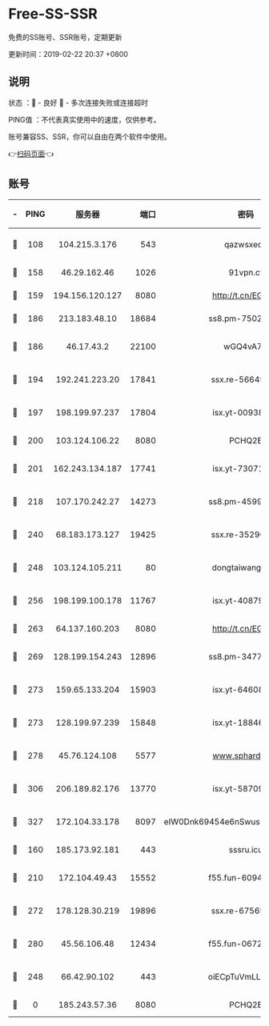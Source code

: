 # Free-SS-SSR

免费的SS账号、SSR账号，定期更新

更新时间：2019-02-22 20:37 +0800

## 说明

状态     ：🙂 - 良好 🙁 - 多次连接失败或连接超时

PING值   ：不代表真实使用中的速度，仅供参考。

账号兼容SS、SSR，你可以自由在两个软件中使用。

👉[扫码页面](https://liesauer.github.io/free-ss-ssr.github.io/)👈

## 账号

|-|PING|服务器|端口|密码|加密方式|区域|
|:----:|:----:|:-----:|-----:|:----:|:----:|:----:|
|🙂|108|104.215.3.176|543|qazwsxedc|aes-256-gcm|JP|
|🙂|158|46.29.162.46|1026|91vpn.cf|rc4-md5|RU|
|🙂|159|194.156.120.127|8080|http://t.cn/EGJIyrl|rc4-md5|RU|
|🙂|186|213.183.48.10|18684|ss8.pm-75023090|rc4-md5|RU|
|🙂|186|46.17.43.2|22100|wGQ4vA7D|aes-256-gcm|RU|
|🙂|194|192.241.223.20|17841|ssx.re-56649667|aes-256-cfb|US|
|🙂|197|198.199.97.237|17804|isx.yt-00938684|aes-256-cfb|US|
|🙂|200|103.124.106.22|8080|PCHQ2E|rc4-md5|CN|
|🙂|201|162.243.134.187|17741|isx.yt-73071395|aes-256-cfb|US|
|🙂|218|107.170.242.27|14273|ss8.pm-45999497|aes-256-cfb|US|
|🙂|240|68.183.173.127|19425|ssx.re-35296250|aes-256-cfb|US|
|🙂|248|103.124.105.211|80|dongtaiwang.com|aes-256-cfb|US|
|🙂|256|198.199.100.178|11767|isx.yt-40879146|aes-256-cfb|US|
|🙂|263|64.137.160.203|8080|http://t.cn/EGJIyrl|rc4-md5|CA|
|🙂|269|128.199.154.243|12896|ss8.pm-34775520|aes-256-cfb|SG|
|🙂|273|159.65.133.204|15903|isx.yt-64608390|aes-256-cfb|SG|
|🙂|273|128.199.97.239|15848|isx.yt-18846898|aes-256-cfb|SG|
|🙂|278|45.76.124.108|5577|www.sphard.com|aes-256-cfb|AU|
|🙂|306|206.189.82.176|13770|isx.yt-58709121|aes-256-cfb|SG|
|🙂|327|172.104.33.178|8097|eIW0Dnk69454e6nSwuspv9DmS201tQ0D|aes-256-cfb|SG|
|🙂|160|185.173.92.181|443|sssru.icu|rc4-md5|RU|
|🙂|210|172.104.49.43|15552|f55.fun-60946179|aes-256-cfb|SG|
|🙂|272|178.128.30.219|19896|ssx.re-67569628|aes-256-cfb|SG|
|🙂|280|45.56.106.48|12434|f55.fun-06722136|aes-256-cfb|US|
|🙁|248|66.42.90.102|443|oiECpTuVmLLxk4Ts|aes-256-cfb|US|
|🙁|0|185.243.57.36|8080|PCHQ2E|rc4-md5|US|
